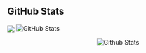 <h2>GitHub Stats</h2>
<p>
  <img align="center" src="https://github-readme-stats.vercel.app/api/top-langs/?username=cagricibuk&langs_count=8&theme=buefy" />
<img src="https://github-readme-stats.vercel.app/api?username=cagricibuk&amp;show_icons=true&theme=gotham" alt="GitHub Stats"></p>

<p align="center">
        <img src="https://raw.githubusercontent.com/mayhemantt/mayhemantt/Update/svg/Bottom.svg" alt="Github Stats" />
</p>
